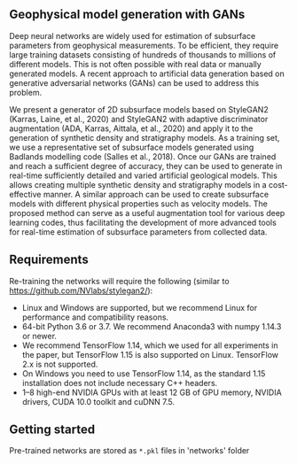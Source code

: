 ## Geophysical model generation with GANs

Deep neural networks are widely used for estimation of subsurface parameters from geophysical measurements. To be efficient, they require large training datasets consisting of hundreds of thousands to millions of different models. This is not often possible with real data or manually generated models. A recent approach to artificial data generation based on generative adversarial networks (GANs) can be used to address this problem.<br>

We present a generator of 2D subsurface models based on StyleGAN2 (Karras, Laine, et al., 2020) and StyleGAN2 with adaptive discriminator augmentation (ADA, Karras, Aittala, et al., 2020) and apply it to the generation of synthetic density and stratigraphy models. As a training set, we use a representative set of subsurface models generated using Badlands modelling code (Salles et al., 2018). Once our GANs are trained and reach a sufficient degree of accuracy, they can be used to generate in real-time sufficiently detailed and varied artificial geological models. This allows creating multiple synthetic density and stratigraphy models in a cost-effective manner. A similar approach can be used to create subsurface models with different physical properties such as velocity models. The proposed method can serve as a useful augmentation tool for various deep learning codes, thus facilitating the development of more advanced tools for real-time estimation of subsurface parameters from collected data.


## Requirements

Re-training the networks will require the following (similar to https://github.com/NVlabs/stylegan2/):

* Linux and Windows are supported, but we recommend Linux for performance and compatibility reasons.
* 64-bit Python 3.6 or 3.7. We recommend Anaconda3 with numpy 1.14.3 or newer.
* We recommend TensorFlow 1.14, which we used for all experiments in the paper, but TensorFlow 1.15 is also supported on Linux. TensorFlow 2.x is not supported.
* On Windows you need to use TensorFlow 1.14, as the standard 1.15 installation does not include necessary C++ headers.
* 1&ndash;8 high-end NVIDIA GPUs with at least 12 GB of GPU memory, NVIDIA drivers, CUDA 10.0 toolkit and cuDNN 7.5.

## Getting started

Pre-trained networks are stored as `*.pkl` files in 'networks' folder


